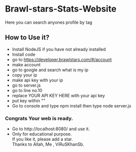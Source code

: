 # Brawl-stars-Stats-Website
Here you can search anyones profile by tag  
## How to Use it?  
- Install NodeJS if you have not already installed  
- Install code  
- go to https://developer.brawlstars.com/#/account  
- make account  
- go to google and search what is my ip  
- copy your ip  
- make api key with your ip  
- go to server.js  
- go to line no.10  
- replace YOUR API KEY HERE with your api key  
- put key within ""  
- Go to console and type npm install then type node server.js   
### Congrats Your web is ready.  
- Go to http://localhost:8080/ and use it.  
- Only for educational purpose.  
If you like it, please add a star.  
Thanks to Allah, Me , ViRuSKhanSb.
